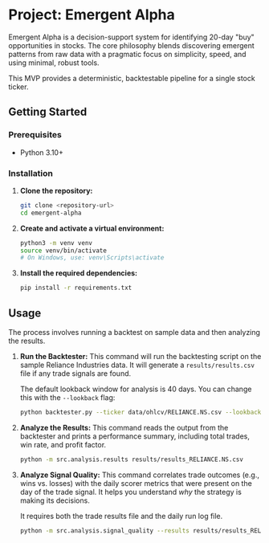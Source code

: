 # Project: Emergent Alpha

Emergent Alpha is a decision-support system for identifying 20-day "buy" opportunities in stocks. The core philosophy blends discovering emergent patterns from raw data with a pragmatic focus on simplicity, speed, and using minimal, robust tools.

This MVP provides a deterministic, backtestable pipeline for a single stock ticker.

## Getting Started

### Prerequisites

- Python 3.10+

### Installation

1.  **Clone the repository:**
    ```sh
    git clone <repository-url>
    cd emergent-alpha
    ```

2.  **Create and activate a virtual environment:**
    ```sh
    python3 -m venv venv
    source venv/bin/activate
    # On Windows, use: venv\Scripts\activate
    ```

3.  **Install the required dependencies:**
    ```sh
    pip install -r requirements.txt
    ```

## Usage

The process involves running a backtest on sample data and then analyzing the results.

1.  **Run the Backtester:**
    This command will run the backtesting script on the sample Reliance Industries data. It will generate a `results/results.csv` file if any trade signals are found.

    The default lookback window for analysis is 40 days. You can change this with the `--lookback` flag:
    ```sh
    python backtester.py --ticker data/ohlcv/RELIANCE.NS.csv --lookback 60
    ```

2.  **Analyze the Results:**
    This command reads the output from the backtester and prints a performance summary, including total trades, win rate, and profit factor.
    ```sh
    python -m src.analysis.results results/results_RELIANCE.NS.csv
    ```

3.  **Analyze Signal Quality:**
    This command correlates trade outcomes (e.g., wins vs. losses) with the daily scorer metrics that were present on the day of the trade signal. It helps you understand *why* the strategy is making its decisions.

    It requires both the trade results file and the daily run log file.
    ```sh
    python -m src.analysis.signal_quality --results results/results_RELIANCE.NS.csv --log results/runs/RELIANCE.NS.run_log.csv
    ```
